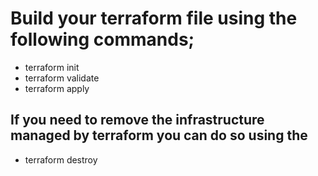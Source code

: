# Build your terraform file using the following commands;
- terraform init 
- terraform validate
- terraform apply

## If you need to remove the infrastructure managed by terraform you can do so using the 
- terraform destroy
